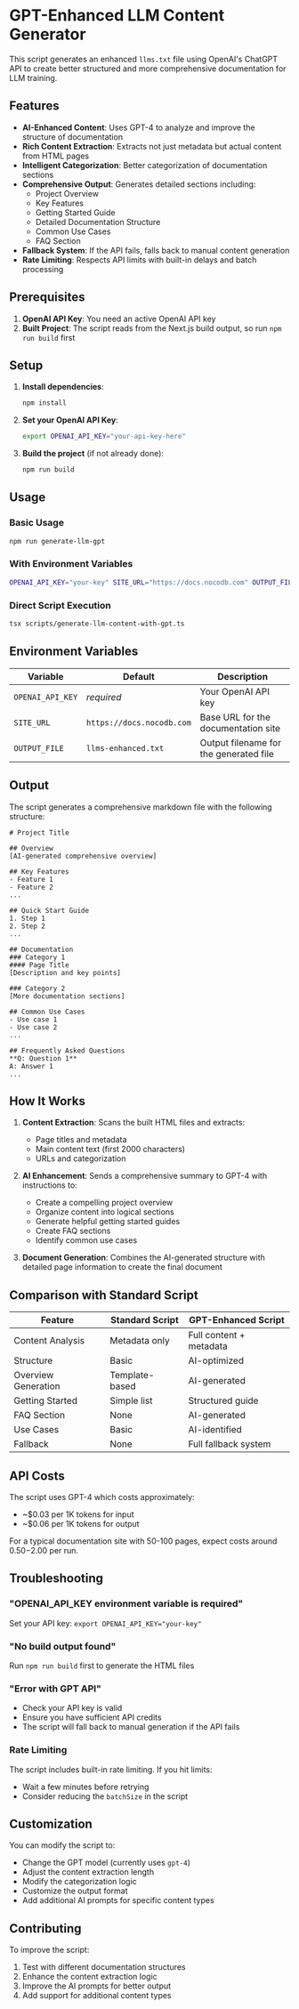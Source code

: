# GPT-Enhanced LLM Content Generator

This script generates an enhanced `llms.txt` file using OpenAI's ChatGPT API to create better structured and more comprehensive documentation for LLM training.

## Features

- **AI-Enhanced Content**: Uses GPT-4 to analyze and improve the structure of documentation
- **Rich Content Extraction**: Extracts not just metadata but actual content from HTML pages
- **Intelligent Categorization**: Better categorization of documentation sections
- **Comprehensive Output**: Generates detailed sections including:
  - Project Overview
  - Key Features
  - Getting Started Guide
  - Detailed Documentation Structure
  - Common Use Cases
  - FAQ Section
- **Fallback System**: If the API fails, falls back to manual content generation
- **Rate Limiting**: Respects API limits with built-in delays and batch processing

## Prerequisites

1. **OpenAI API Key**: You need an active OpenAI API key
2. **Built Project**: The script reads from the Next.js build output, so run `npm run build` first

## Setup

1. **Install dependencies**:
   ```bash
   npm install
   ```

2. **Set your OpenAI API Key**:
   ```bash
   export OPENAI_API_KEY="your-api-key-here"
   ```

3. **Build the project** (if not already done):
   ```bash
   npm run build
   ```

## Usage

### Basic Usage
```bash
npm run generate-llm-gpt
```

### With Environment Variables
```bash
OPENAI_API_KEY="your-key" SITE_URL="https://docs.nocodb.com" OUTPUT_FILE="enhanced-llms.txt" npm run generate-llm-gpt
```

### Direct Script Execution
```bash
tsx scripts/generate-llm-content-with-gpt.ts
```

## Environment Variables

| Variable | Default | Description |
|----------|---------|-------------|
| `OPENAI_API_KEY` | *required* | Your OpenAI API key |
| `SITE_URL` | `https://docs.nocodb.com` | Base URL for the documentation site |
| `OUTPUT_FILE` | `llms-enhanced.txt` | Output filename for the generated file |

## Output

The script generates a comprehensive markdown file with the following structure:

```
# Project Title

## Overview
[AI-generated comprehensive overview]

## Key Features
- Feature 1
- Feature 2
...

## Quick Start Guide
1. Step 1
2. Step 2
...

## Documentation
### Category 1
#### Page Title
[Description and key points]

### Category 2
[More documentation sections]

## Common Use Cases
- Use case 1
- Use case 2
...

## Frequently Asked Questions
**Q: Question 1**
A: Answer 1
...
```

## How It Works

1. **Content Extraction**: Scans the built HTML files and extracts:
   - Page titles and metadata
   - Main content text (first 2000 characters)
   - URLs and categorization

2. **AI Enhancement**: Sends a comprehensive summary to GPT-4 with instructions to:
   - Create a compelling project overview
   - Organize content into logical sections
   - Generate helpful getting started guides
   - Create FAQ sections
   - Identify common use cases

3. **Document Generation**: Combines the AI-generated structure with detailed page information to create the final document

## Comparison with Standard Script

| Feature | Standard Script | GPT-Enhanced Script |
|---------|----------------|-------------------|
| Content Analysis | Metadata only | Full content + metadata |
| Structure | Basic | AI-optimized |
| Overview Generation | Template-based | AI-generated |
| Getting Started | Simple list | Structured guide |
| FAQ Section | None | AI-generated |
| Use Cases | Basic | AI-identified |
| Fallback | None | Full fallback system |

## API Costs

The script uses GPT-4 which costs approximately:
- ~$0.03 per 1K tokens for input
- ~$0.06 per 1K tokens for output

For a typical documentation site with 50-100 pages, expect costs around $0.50-$2.00 per run.

## Troubleshooting

### "OPENAI_API_KEY environment variable is required"
Set your API key: `export OPENAI_API_KEY="your-key"`

### "No build output found"
Run `npm run build` first to generate the HTML files

### "Error with GPT API"
- Check your API key is valid
- Ensure you have sufficient API credits
- The script will fall back to manual generation if the API fails

### Rate Limiting
The script includes built-in rate limiting. If you hit limits:
- Wait a few minutes before retrying
- Consider reducing the `batchSize` in the script

## Customization

You can modify the script to:
- Change the GPT model (currently uses `gpt-4`)
- Adjust the content extraction length
- Modify the categorization logic
- Customize the output format
- Add additional AI prompts for specific content types

## Contributing

To improve the script:
1. Test with different documentation structures
2. Enhance the content extraction logic
3. Improve the AI prompts for better output
4. Add support for additional content types 